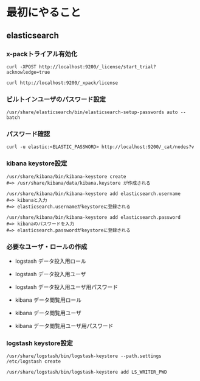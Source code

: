 # 最初にやること

## elasticsearch

### x-packトライアル有効化
```
curl -XPOST http://localhost:9200/_license/start_trial?acknowledge=true
```
```
curl http://localhost:9200/_xpack/license
```

### ビルトインユーザのパスワード設定
```
/usr/share/elasticsearch/bin/elasticsearch-setup-passwords auto --batch
```

### パスワード確認
```
curl -u elastic:<ELASTIC_PASSWORD> http://localhost:9200/_cat/nodes?v
```


### kibana keystore設定
```
/usr/share/kibana/bin/kibana-keystore create
#=> /usr/share/kibana/data/kibana.keystore が作成される
```
```
/usr/share/kibana/bin/kibana-keystore add elasticsearch.username
#=> kibanaと入力
#=> elasticsearch.usernameがkeystoreに登録される
```
```
/usr/share/kibana/bin/kibana-keystore add elasticsearch.password
#=> kibanaのパスワードを入力
#=> elasticsearch.passwordがkeystoreに登録される
```

### 必要なユーザ・ロールの作成
- logstash データ投入用ロール
- logstash データ投入用ユーザ
- logstash データ投入用ユーザ用パスワード

- kibana データ閲覧用ロール
- kibana データ閲覧用ユーザ
- kibana データ閲覧用ユーザ用パスワード


### logstash keystore設定
```
/usr/share/logstash/bin/logstash-keystore --path.settings /etc/logstash create
```
```
/usr/share/logstash/bin/logstash-keystore add LS_WRITER_PWD
```
